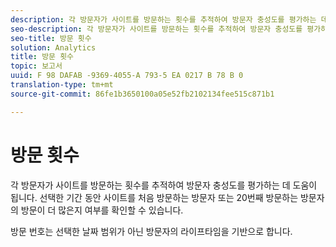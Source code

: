 ```yaml
---
description: 각 방문자가 사이트를 방문하는 횟수를 추적하여 방문자 충성도를 평가하는 데 도움이 됩니다. 선택한 기간 동안 사이트를 처음 방문하는 방문자 또는 20번째 방문하는 방문자의 방문이 더 많은지 여부를 확인할 수 있습니다.
seo-description: 각 방문자가 사이트를 방문하는 횟수를 추적하여 방문자 충성도를 평가하는 데 도움이 됩니다. 선택한 기간 동안 사이트를 처음 방문하는 방문자 또는 20번째 방문하는 방문자의 방문이 더 많은지 여부를 확인할 수 있습니다.
seo-title: 방문 횟수
solution: Analytics
title: 방문 횟수
topic: 보고서
uuid: F 98 DAFAB -9369-4055-A 793-5 EA 0217 B 78 B 0
translation-type: tm+mt
source-git-commit: 86fe1b3650100a05e52fb2102134fee515c871b1

---
```



# 방문 횟수

각 방문자가 사이트를 방문하는 횟수를 추적하여 방문자 충성도를 평가하는 데 도움이 됩니다. 선택한 기간 동안 사이트를 처음 방문하는 방문자 또는 20번째 방문하는 방문자의 방문이 더 많은지 여부를 확인할 수 있습니다.

방문 번호는 선택한 날짜 범위가 아닌 방문자의 라이프타임을 기반으로 합니다.
